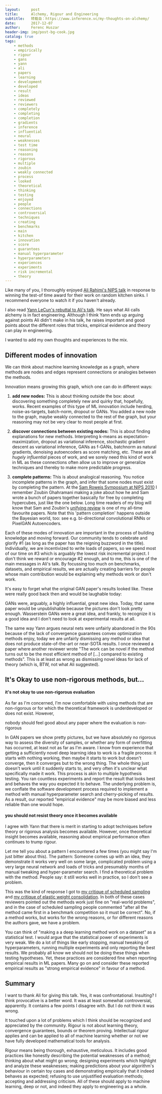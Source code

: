 ```yaml
---
layout:     post
title:      Alchemy, Rigour and Engineering
subtitle:   转载自：https://www.inference.vc/my-thoughts-on-alchemy/
date:       2017-12-07
author:     Ferenc Huszar
header-img: img/post-bg-cook.jpg
catalog: true
tags:
    - methods
    - empirically
    - rigour
    - gans
    - yann
    - ali
    - papers
    - learning
    - development
    - developed
    - result
    - ideas
    - reviewed
    - reviewers
    - completely
    - completing
    - completion
    - gradients
    - inference
    - influential
    - neural
    - weaknesses
    - test time
    - reasoning
    - reasons
    - rigorous
    - multiple
    - zoubin
    - weakly connected
    - process
    - looked
    - theoretical
    - thinking
    - testing
    - enjoyed
    - people
    - connections
    - controversial
    - techniques
    - creating
    - benchmarks
    - main
    - kitchen
    - innovation
    - score
    - guarantees
    - manual hyperparameter
    - hyperparameters
    - experiences
    - experiments
    - risk incremental
    - theory
---
```


Like many of you, I thoroughly enjoyed [Ali Rahimi's NIPS talk](https://www.youtube.com/watch?v=ORHFOnaEzPc) in response to winning the test-of time award for their work on random kitchen sinks. I recommend everyone to watch it if you haven't already.

I also read [Yann LeCun's rebuttal to Ali's talk](https://www.facebook.com/yann.lecun/posts/10154938130592143). He says what Ali calls alchemy is in fact engineering. Although I think Yann ends up arguing against points Ali didn't make in his talk, he raises important and good points about the different roles that tricks, empirical evidence and theory can play in engineering.

I wanted to add my own thoughts and experiences to the mix.

## Different modes of innovation

We can think about machine learning knowledge as a graph, where methods are nodes and edges represent connections or analogies between the methods.

Innovation means growing this graph, which one can do in different ways:

1. **add new nodes:** This is about thinking outside the box: about discovering something completely new and quirky that, hopefully, works. Recent examples of this type of ML innovation include herding, noise-as-targets, batch-norm, dropout or GANs. You added a new node to the graph, maybe weakly connected to the rest of the graph, but your reasoning may not be very clear to most people at first. 

1. **discover connections between existing nodes:** This is about finding explanations for new methods. Interpreting k-means as expectation-maximization, dropout as variational inference, stochastic gradient descent as variational inference, GANs as f-GANs, batchnorm as natural gradients, denoising autoencoders as score matching, etc. These are all *hugely influential* pieces of work, and we sorely need this kind of work in ML as these connections often allow us to improve or generalize techniques and thereby to make more predictable progress. 

1. **complete patterns:** This is about analogical reasoning. You notice incomplete patterns in the graph, and infer that some nodes must exist by completing the pattern. At the [Sam Roweis Symposium at NIPS 2010](https://nips.cc/Conferences/2010/SamRoweis) I remember Zoubin Ghahramani making a joke about how he and Sam wrote a bunch of papers together basically for free by completing hypercubes, just like the one below. Long time readers of my blog will know that Sam and Zoubin's [unifying review](http://mlg.eng.cam.ac.uk/zoubin/papers/lds.pdf) is one of my all-time favourite papers. Note that this 'pattern completion' happens outside the Bayesian world, too: see e.g. bi-directional convolutional RNNs or PixelGAN Autoencoders.


Each of these modes of innovation are important in the process of building knowledge and moving forward. Our community tends to celebrate and glorify #1 (as long as the paper has the reigning buzzword in the title). Individually, we are incentivized to write loads of papers, so we spend most of our time on #3 which is arguably the lowest risk incremental project. I don't think we reward or encourage #2 enough, and to me, this is one of the main messages in Ali's talk. By focussing too much on benchmarks, datasets, and empirical results, we are actually creating barriers for people whose main contribution would be explaining why methods work or don't work.

It's easy to forget what the original GAN paper's results looked like. These were really good back then and would be laughable today:

GANs were, arguably, a highly influential, great new idea. Today, that same paper would be unpublishable because the pictures don't look pretty enough. Wasserstein GANs were a great idea, and frankly, to recognize it is a good idea and I don't need to look at experimental results at all.

The same way Yann argues neural nets were unfairly abandoned in the 90s because of the lack of convergence guarantees convex optimization methods enjoy, today we are unfairly dismissing any method or idea that does not produce state-of-the-art or near-SOTA results. I once reviewed a paper where another reviewer wrote "The work can be novel if the method turns out to be the most efficient method of [...] compared to existing methods". This is at least as wrong as dismissing novel ideas for lack of theory (which is, BTW, not what Ali suggested).

## It's Okay to use non-rigorous methods, but...

#### it's not okay to use non-rigorous evaluation

As far as I'm concerned, I'm now comfortable with using methods that are non-rigorous or for which the theoretical framework is underdeveloped or does not exist. However,

> 
nobody should feel good about any paper where the evaluation is non-rigorous


In GAN papers we show pretty pictures, but we have absolutely no rigorous way to assess the diversity of samples, or whether any form of overfitting has occurred, at least not as far as I'm aware. I know from experience that getting a sufficiently novel deep learning idea to work is a fragile process: it starts with nothing working, then maybe it starts to work but doesn't converge, then it converges but to the wrong thing. The whole thing just doesn't work until it suddenly starts to, and very often it's unclear what specifically made it work. This process is akin to multiple hypothesis testing. You ran countless experiments and report the result that looks best and behaves the way you expected it to behave. The underlying problem is, we conflate the software development process required to implement a method with manual hyperparameter search and cherry-picking of results. As a result, our reported "empirical evidence" may be more biased and less reliable than one would hope.

#### you should not resist theory once it becomes available

I agree with Yann that there is merit in starting to adopt techniques before theory or rigorous analysis becomes available. However, once theoretical insight becomes available, reasoning about empirical performance often continues to trump rigour.

Let me tell you about a pattern I encountered a few times (you might say I'm just bitter about this). The pattern: Someone comes up with an idea, they demonstrate it works very well on some large, complicated problem using a very large neural network and loads of tricks and presumably months of manual tweaking and hyper-parameter search. I find a theoretical problem with the method. People say: it still works well in practice, so I don't see a problem.

This was the kind of response I got to [my critique of scheduled sampling](http://www.inference.vc/scheduled-sampling-for-rnns-scoring-rule-interpretation) and [my critique of elastic weight consolidation](http://www.inference.vc/comment-on-overcoming-catastrophic-forgetting-in-nns-are-multiple-penalties-needed-2). In both of these cases reviewers pointed out the methods work just fine on "real-world problems", and in the case of scheduled sampling people commented "after all the method came first in a benchmark competition so it must be correct". No, if a method works, but works for the wrong reasons, or for different reasons the authors gave, we have a problem.

You can think of "making a a deep learning method work on a dataset" as a statistical test. I would argue that the statistical power of experiments is very weak. We do a lot of things like early stopping, manual tweaking of hyperparameters, running multiple experiments and only reporting the best results. We probably all know we should not be doing these things when testing hypotheses. Yet, these practices are considered fine when reporting empirical results in ML papers. Many go on and consider these reported empirical results as "strong empirical evidence" in favour of a method.

## Summary

I want to thank Ali for giving this talk. Yes, it was confrontational. Insulting? I think provocative is a better word. It was at least somewhat controversial, apparently. It contains a few points I disagree with. But I do not think it was wrong.

It touched upon a lot of problems which I think should be recognized and appreciated by the community. Rigour is not about learning theory, convergence guarantees, bounds or theorem proving. Intellectual rigour applies and can be applied to all of machine learning whether or not we have fully developed mathematical tools for analysis.

Rigour means being thorough, exhaustive, meticulous. It includes good practices like honestly describing the potential weaknesses of a method; thinking about what might go wrong; designing experiments which highlight and analyze these weaknesses; making predictions about your algorithm's behaviour in certain toy cases and demonstrating empirically that it indeed behaves as expected; refusing to use unjustified evaluation methods; accepting and addressing criticism. All of these should apply to machine learning, deep or not, and indeed they apply to engineering as a whole.
